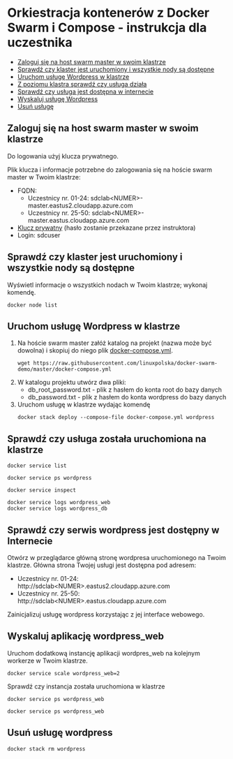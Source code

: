 # Orkiestracja kontenerów z Docker Swarm i Compose - instrukcja dla uczestnika

- [Zaloguj się na host swarm master w swoim klastrze](#logowanie)
- [Sprawdź czy klaster jest uruchomiony i wszystkie nody są dostępne](#weryfikacja-klaster)
- [Uruchom usługę Wordpress w klastrze](#usluga-uruchomienie)
- [Z poziomu klastra sprawdź czy usługa działa](#usluga-weryfikacja-klaster)
- [Sprawdź czy usługa jest dostępna w internecie](#usluga-weryfikacja-internet)
- [Wyskaluj usługę Wordpress](#usluga-skalowanie)
- [Usuń usługę](#usluga-usuniecie)


## Zaloguj się na host swarm master w swoim klastrze <a id='logowanie'/>

Do logowania użyj klucza prywatnego.

Plik klucza i informacje potrzebne do zalogowania się na hoście swarm master w Twoim klastrze:

- FQDN:
  - Uczestnicy nr. 01-24: sdclab\<NUMER>-master.eastus2.cloudapp.azure.com
  - Uczestnicy nr. 25-50: sdclab\<NUMER>-master.eastus.cloudapp.azure.com
- [Klucz prywatny](https://raw.githubusercontent.com/linuxpolska/docker-swarm-demo/master/swarm_master) (hasło zostanie przekazane przez instruktora)
- Login: sdcuser



## Sprawdź czy klaster jest uruchomiony i wszystkie nody są dostępne <a id="weryfikacja-klaster"/>
Wyświetl informacje o wszystkich nodach w Twoim klastrze; wykonaj komendę.

```
docker node list
```

## Uruchom usługę Wordpress w klastrze <a id="usluga-uruchomienie"/>

1. Na hoście swarm master załóż katalog na projekt (nazwa może być dowolna) i skopiuj do niego plik [docker-compose.yml](https://raw.githubusercontent.com/linuxpolska/docker-swarm-demo/master/docker-compose.yml).
    ```
    wget https://raw.githubusercontent.com/linuxpolska/docker-swarm-demo/master/docker-compose.yml
    ```
2. W katalogu projektu utwórz dwa pliki:
   - db_root_password.txt - plik z hasłem do konta root do bazy danych
   - db_password.txt - plik z hasłem do konta wordpress do bazy danych
4. Uruchom usługę w klastrze wydając komendę
    ```
    docker stack deploy --compose-file docker-compose.yml wordpress
    ```
## Sprawdź czy usługa została uruchomiona na klastrze
```
docker service list
```
```
docker service ps wordpress
```
```
docker service inspect
```
```
docker service logs wordpress_web
docker service logs wordpress_db
```


## Sprawdź czy serwis wordpress jest dostępny w Internecie
Otwórz w przeglądarce główną stronę wordpresa uruchomionego na Twoim klastrze. Główna strona Twojej usługi jest dostępna pod adresem: 
- Uczestnicy nr. 01-24: http:\/\/sdclab\<NUMER\>.eastus2.cloudapp.azure.com
- Uczestnicy nr. 25-50: http:\/\/sdclab\<NUMER\>.eastus.cloudapp.azure.com

Zainicjalizuj usługę wordpress korzystając z jej interface webowego.

## Wyskaluj aplikację wordpress_web
Uruchom dodatkową instancję aplikacji wordpres_web na kolejnym workerze w Twoim klastrze.
```
docker service scale wordpress_web=2
```
Sprawdź czy instancja została uruchomiona w klastrze
```
docker service ps wordpress_web
````
```
docker service ps wordpress_web
```

## Usuń usługę wordpress
```
docker stack rm wordpress
```

